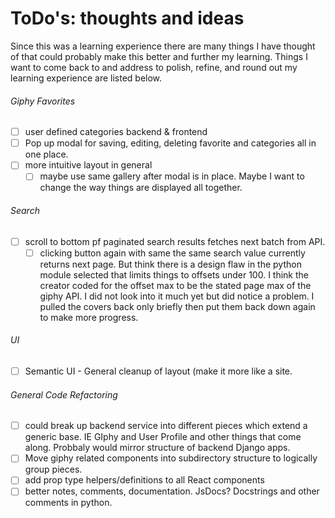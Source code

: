 # ToDo's:  thoughts and ideas

Since this was a learning experience there are many things I have
thought of that could probably make this better and further my learning.
Things I want to come back to and address to polish, refine, and round
out my learning experience are listed below.

###### Giphy Favorites
- [ ] user defined categories backend & frontend
- [ ] Pop up modal for saving, editing, deleting favorite and categories
      all in one place.
- [ ] more intuitive layout in general
  - [ ] maybe use same gallery after modal is in place. Maybe I want to
        change the way things are displayed all together.

###### Search
- [ ] scroll to bottom pf paginated search results fetches next batch
      from API.
  - [ ] clicking button again with same the same search value currently
        returns next page. But think there is a design flaw in the
        python module selected that limits things to offsets under 100.
        I think the creator coded for the offset max to be the stated
        page max of the giphy API. I did not look into it much yet but
        did notice a problem. I pulled the covers back only briefly then
        put them back down again to make more progress.

###### UI
- [ ] Semantic UI - General cleanup of layout (make it more like a site.

###### General Code Refactoring
- [ ]  could break up backend service into different pieces which extend
       a generic base. IE GIphy and User Profile and other things that
       come along. Probbaly would mirror structure of backend Django
       apps.
- [ ]  Move giphy related components into subdirectory structure to
       logically group pieces.
- [ ]  add prop type helpers/definitions to all React components
- [ ]  better notes, comments, documentation. JsDocs? Docstrings and
       other comments in python.
